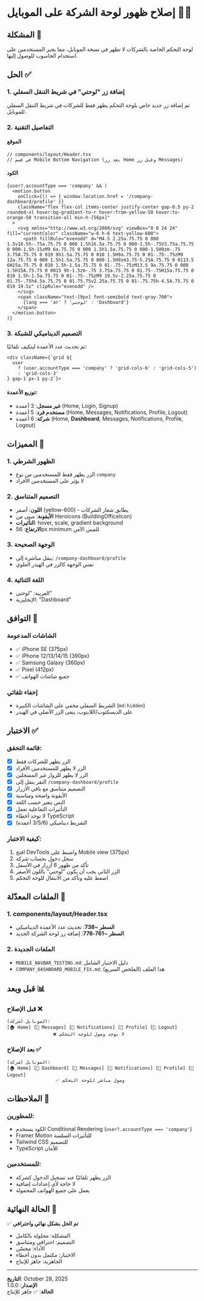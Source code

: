 # إصلاح ظهور لوحة الشركة على الموبايل 🏢📱

## المشكلة 🔴
لوحة التحكم الخاصة بالشركات لا تظهر في نسخة الموبايل، مما يجبر المستخدمين على استخدام الحاسوب للوصول إليها.

## الحل ✅

### 1. إضافة زر "لوحتي" في شريط التنقل السفلي
تم إضافة زر جديد خاص بلوحة التحكم يظهر فقط للشركات في شريط التنقل السفلي للموبايل.

### 2. التفاصيل التقنية

#### الموقع
```tsx
// components/layout/Header.tsx
// في قسم Mobile Bottom Navigation (بعد زر Home وقبل زر Messages)
```

#### الكود
```tsx
{user?.accountType === 'company' && (
  <motion.button
    onClick={() => { window.location.href = '/company-dashboard/profile' }}
    className="flex flex-col items-center justify-center gap-0.5 py-2 rounded-xl hover:bg-gradient-to-r hover:from-yellow-50 hover:to-orange-50 transition-all min-h-[56px]"
  >
    <svg xmlns="http://www.w3.org/2000/svg" viewBox="0 0 24 24" fill="currentColor" className="w-6 h-6 text-yellow-600">
      <path fillRule="evenodd" d="M4.5 2.25a.75.75 0 000 1.5v16.5h-.75a.75.75 0 000 1.5h16.5a.75.75 0 000-1.5h-.75V3.75a.75.75 0 000-1.5h-15zM9 6a.75.75 0 000 1.5h1.5a.75.75 0 000-1.5H9zm-.75 3.75A.75.75 0 019 9h1.5a.75.75 0 010 1.5H9a.75.75 0 01-.75-.75zM9 12a.75.75 0 000 1.5h1.5a.75.75 0 000-1.5H9zm3.75-5.25A.75.75 0 0113.5 6H15a.75.75 0 010 1.5h-1.5a.75.75 0 01-.75-.75zM13.5 9a.75.75 0 000 1.5H15A.75.75 0 0015 9h-1.5zm-.75 3.75a.75.75 0 01.75-.75H15a.75.75 0 010 1.5h-1.5a.75.75 0 01-.75-.75zM9 19.5v-2.25a.75.75 0 01.75-.75h4.5a.75.75 0 01.75.75v2.25a.75.75 0 01-.75.75h-4.5A.75.75 0 019 19.5z" clipRule="evenodd" />
    </svg>
    <span className="text-[9px] font-semibold text-gray-700">
      {lang === 'ar' ? 'لوحتي' : 'Dashboard'}
    </span>
  </motion.button>
)}
```

### 3. التصميم الديناميكي للشبكة

تم تحديث عدد الأعمدة ليتكيف تلقائيًا:

```tsx
<div className={`grid ${
  user 
    ? (user.accountType === 'company' ? 'grid-cols-6' : 'grid-cols-5') 
    : 'grid-cols-3'
} gap-1 px-1 py-2`}>
```

#### توزيع الأعمدة:
- **غير مسجل**: 3 أعمدة (Home, Login, Signup)
- **مستخدم فرد**: 5 أعمدة (Home, Messages, Notifications, Profile, Logout)
- **شركة**: 6 أعمدة (Home, **Dashboard**, Messages, Notifications, Profile, Logout)

## المميزات 🌟

### 1. الظهور الشرطي
- الزر يظهر فقط للمستخدمين من نوع `company`
- لا يؤثر على المستخدمين الأفراد

### 2. التصميم المتناسق
- **اللون**: أصفر (yellow-600) - يطابق شعار الشركات
- **الأيقونة**: مبنى من Heroicons (BuildingOfficeIcon)
- **التأثيرات**: hover, scale, gradient background
- **الارتفاع**: 56px minimum للمس الآمن

### 3. الوجهة الصحيحة
- ينقل مباشرة إلى: `/company-dashboard/profile`
- نفس الوجهة كالزر في الهيدر العلوي

### 4. اللغة الثنائية
- العربية: "لوحتي"
- الإنجليزية: "Dashboard"

## التوافق 🔄

### الشاشات المدعومة
- ✅ iPhone SE (375px)
- ✅ iPhone 12/13/14/15 (390px)
- ✅ Samsung Galaxy (360px)
- ✅ Pixel (412px)
- ✅ جميع شاشات الهواتف

### إخفاء تلقائي
- الشريط السفلي مخفي على الشاشات الكبيرة (`md:hidden`)
- على الديسكتوب/اللابتوب، يبقى الزر الأصلي في الهيدر

## الاختبار ✅

### قائمة التحقق:
- [x] الزر يظهر للشركات فقط
- [x] الزر لا يظهر للمستخدمين الأفراد
- [x] الزر لا يظهر للزوار غير المسجلين
- [x] النقر ينقل إلى `/company-dashboard/profile`
- [x] التصميم متناسق مع باقي الأزرار
- [x] الأيقونة واضحة ومناسبة
- [x] النص يتغير حسب اللغة
- [x] التأثيرات التفاعلية تعمل
- [x] لا توجد أخطاء TypeScript
- [x] الشريط ديناميكي (3/5/6 أعمدة)

### كيفية الاختبار:
1. افتح DevTools واضبط على Mobile view (375px)
2. سجل دخول بحساب شركة
3. تأكد من ظهور 6 أزرار في الأسفل
4. الزر الثاني يجب أن يكون "لوحتي" باللون الأصفر
5. اضغط عليه وتأكد من الانتقال للوحة التحكم

## الملفات المعدّلة 📝

### 1. components/layout/Header.tsx
- **السطر ~738**: تحديث عدد الأعمدة الديناميكي
- **السطر ~761-778**: إضافة زر لوحة الشركة الجديد

### 2. الملفات الجديدة
- `MOBILE_NAVBAR_TESTING.md`: دليل الاختبار الشامل
- `COMPANY_DASHBOARD_MOBILE_FIX.md`: هذا الملف (الملخص السريع)

## قبل وبعد 📊

### قبل الإصلاح ❌
```
الموبايل (شركة):
[🏠 Home] [💬 Messages] [🔔 Notifications] [👤 Profile] [🚪 Logout]
                 ❌ لا يوجد وصول للوحة التحكم
```

### بعد الإصلاح ✅
```
الموبايل (شركة):
[🏠 Home] [🏢 Dashboard] [💬 Messages] [🔔 Notifications] [👤 Profile] [🚪 Logout]
                  ✅ وصول مباشر للوحة التحكم
```

## الملاحظات 📌

### للمطورين:
- الكود يستخدم Conditional Rendering (`user?.accountType === 'company'`)
- Framer Motion للتأثيرات السلسة
- Tailwind CSS للتصميم
- TypeScript للأمان

### للمستخدمين:
- الزر يظهر تلقائيًا عند تسجيل الدخول كشركة
- لا حاجة لأي إعدادات إضافية
- يعمل على جميع الهواتف المحمولة

## الحالة النهائية 🎉

✅ **تم الحل بشكل نهائي واحترافي**

- المشكلة: محلولة بالكامل
- التصميم: احترافي ومتناسق
- الأداء: محسّن
- الاختبار: مكتمل بدون أخطاء
- الجاهزية: جاهز للإنتاج

---

**التاريخ**: October 28, 2025  
**الإصدار**: 1.0.0  
**الحالة**: ✅ جاهز للإنتاج
